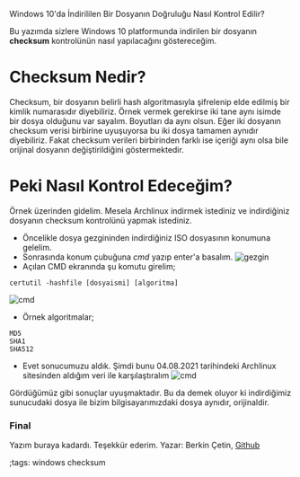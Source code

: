 Windows 10'da İndirililen Bir Dosyanın Doğruluğu Nasıl Kontrol Edilir?

Bu yazımda sizlere Windows 10 platformunda indirilen bir dosyanın **checksum** kontrolünün nasıl yapılacağını göstereceğim.

# Checksum Nedir?
Checksum, bir dosyanın belirli hash algoritmasıyla şifrelenip elde edilmiş bir kimlik numarasıdır diyebiliriz. Örnek vermek gerekirse iki tane aynı isimde bir dosya olduğunu var sayalım. Boyutları da aynı olsun. Eğer iki dosyanın checksum verisi birbirine uyuşuyorsa bu iki dosya tamamen aynıdır diyebiliriz. Fakat checksum verileri birbirinden farklı ise içeriği aynı olsa bile orijinal dosyanın değiştirildiğini göstermektedir.

# Peki Nasıl Kontrol Edeceğim?
Örnek üzerinden gidelim. Mesela Archlinux indirmek istediniz ve indirdiğiniz dosyanın checksum kontrolünü yapmak istediniz.

- Öncelikle dosya gezgininden indirdiğiniz ISO dosyasının konumuna gelelim.
- Sonrasında konum çubuğuna *cmd* yazıp enter'a basalım.
![gezgin](https://i.ibb.co/7RJ7TjT/exp.png)
- Açılan CMD ekranında şu komutu girelim;
```
certutil -hashfile [dosyaismi] [algoritma]
```
![cmd](https://i.ibb.co/tLM3v7j/cmd.png)
- Örnek algoritmalar;
```
MD5
SHA1
SHA512
```
- Evet sonucumuzu aldık. Şimdi bunu 04.08.2021 tarihindeki Archlinux sitesinden aldığım veri ile karşılaştıralım
![cmd](https://i.ibb.co/z5gy8Q2/Screenshot-2021-08-04-at-18-31-21-Arch-Linux-Downloads.png)

Gördüğümüz gibi sonuçlar uyuşmaktadır. Bu da demek oluyor ki indirdiğimiz sunucudaki dosya ile bizim bilgisayarımızdaki dosya aynıdır, orijinaldir.

### Final
Yazım buraya kadardı. Teşekkür ederim.
Yazar: Berkin Çetin, [Github](https://github.com/darkao)

;tags: windows checksum 
